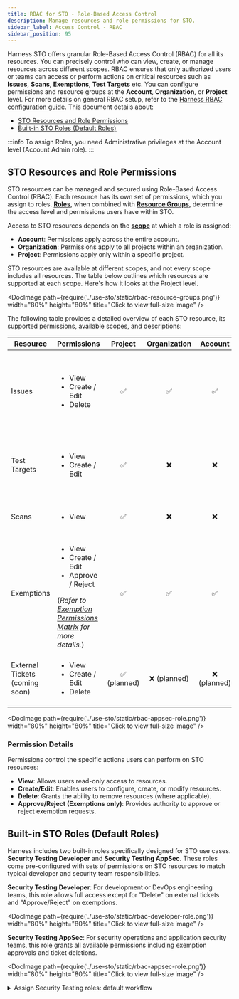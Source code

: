 ```yaml
---
title: RBAC for STO - Role-Based Access Control
description: Manage resources and role permissions for STO.
sidebar_label: Access Control - RBAC
sidebar_position: 95
---
```


Harness STO offers granular Role-Based Access Control (RBAC) for all its resources. You can precisely control who can view, create, or manage resources across different scopes. RBAC ensures that only authorized users or teams can access or perform actions on critical resources such as **Issues**, **Scans**, **Exemptions**, **Test Targets** etc. You can configure permissions and resource groups at the **Account**, **Organization**, or **Project** level. For more details on general RBAC setup, refer to the [Harness RBAC configuration guide](/docs/platform/role-based-access-control/rbac-in-harness). This document details about:

- [STO Resources and Role Permissions](#sto-resources-and-role-permissions)
- [Built-in STO Roles (Default Roles)](#built-in-sto-roles-default-roles)

:::info
To assign Roles, you need Administrative privileges at the Account level (Account Admin role).
:::

## STO Resources and Role Permissions

STO resources can be managed and secured using Role-Based Access Control (RBAC). Each resource has its own set of permissions, which you assign to roles. [**Roles**](/docs/platform/role-based-access-control/add-manage-roles), when combined with **[Resource Groups](/docs/platform/role-based-access-control/add-resource-groups)**, determine the access level and permissions users have within STO.

Access to STO resources depends on the **[scope](/docs/platform/role-based-access-control/rbac-in-harness#permissions-hierarchy-scopes)** at which a role is assigned:

* **Account**: Permissions apply across the entire account.
* **Organization**: Permissions apply to all projects within an organization.
* **Project**: Permissions apply only within a specific project.

STO resources are available at different scopes, and not every scope includes all resources.
The table below outlines which resources are supported at each scope. Here's how it looks at the Project level.

<DocImage path={require('./use-sto/static/rbac-resource-groups.png')} width="80%" height="80%" title="Click to view full-size image" />

The following table provides a detailed overview of each STO resource, its supported permissions, available scopes, and descriptions:

| Resource          | Permissions                      | Project | Organization | Account | Description                                                                 |
|-------------------|----------------------------------|:-------:|:------------:|:-------:|-----------------------------------------------------------------------------|
| Issues            | <ul><li>View</li><li>Create / Edit</li><li>Delete</li></ul>        |   ✅    |      ✅      |   ✅    | Vulnerabilities identified by security scans. Tracked at project level and viewable at higher scopes. |
| Test Targets      | <ul><li>View</li><li>Create / Edit</li></ul>                 |   ✅    |      ❌      |   ❌    | Artifacts or repositories configured for scanning within specific projects. |
| Scans             | <ul><li>View</li></ul>                              |   ✅    |      ❌      |   ❌    | Security test executions within pipelines.                       |
| Exemptions        | <ul><li>View</li><li>Create / Edit</li><li>Approve / Reject</li></ul>  (*Refer to [Exemption Permissions  Matrix](/docs/security-testing-orchestration/exemptions/issue-exemption-workflow#exemption-permissions-matrix) for more details.*)|   ✅    |      ✅      |   ✅    | Requests to ignore identified vulnerabilities from policy enforcement.    |
| External Tickets (coming soon) | <ul><li>View</li><li>Create / Edit</li><li>Delete</li></ul>        | ✅ (planned) | ❌ (planned) | ❌ (planned) | External issue-tracker tickets linked to STO vulnerabilities (e.g., Jira).  |

<DocImage path={require('./use-sto/static/rbac-appsec-role.png')} width="80%" height="80%" title="Click to view full-size image" />

### Permission Details

Permissions control the specific actions users can perform on STO resources:

* **View**: Allows users read-only access to resources.
* **Create/Edit**: Enables users to configure, create, or modify resources.
* **Delete**: Grants the ability to remove resources (where applicable).
* **Approve/Reject (Exemptions only)**: Provides authority to approve or reject exemption requests.

## Built-in STO Roles (Default Roles)
Harness includes two built-in roles specifically designed for STO use cases. **Security Testing Developer** and **Security Testing AppSec**. These roles come pre-configured with sets of permissions on STO resources to match typical developer and security team responsibilities.

**Security Testing Developer**: For development or DevOps engineering teams, this role allows full access except for "Delete" on external tickets and "Approve/Reject" on exemptions.

<DocImage path={require('./use-sto/static/rbac-developer-role.png')} width="80%" height="80%" title="Click to view full-size image" />

**Security Testing AppSec**: For security operations and application security teams, this role grants all available permissions including exemption approvals and ticket deletions.

<DocImage path={require('./use-sto/static/rbac-appsec-role.png')} width="80%" height="80%" title="Click to view full-size image" />

<details>
<summary>Assign Security Testing roles: default workflow</summary>


1. Select **Account/Organization/Project Settings** (left menu) > **Access Control**.
2. In the **Users** table, select the user profile.
3. Under Role Bindings, select **+Role**.
4. Assign the **Security Testing Developer** role or the **Security Testing AppSec** role to the user profile.

<DocImage path={require('/docs/security-testing-orchestration/get-started/static/set-up-harness-for-sto-16.png')} width="40%" height="40%" title="Click to view full size image" />


</details>